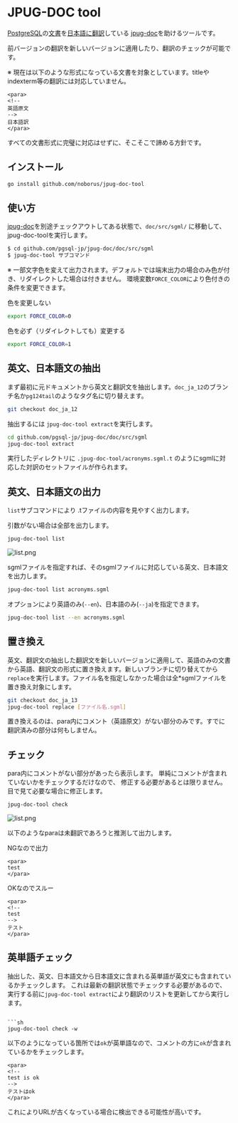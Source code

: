 # JPUG-DOC tool

[PostgreSQL](http://www.postgresql.org/)の[文書](http://www.postgresql.org/docs/manuals/)を[日本語に翻訳](http://www.postgresql.jp/document/)している
[jpug-doc](https://github.com/pgsql-jp/jpug-doc)を助けるツールです。

前バージョンの翻訳を新しいバージョンに適用したり、翻訳のチェックが可能です。

※ 現在は以下のような形式になっている文書を対象としています。titleやindexterm等の翻訳には対応していません。

```
<para>
<!--
英語原文
-->
日本語訳
</para>
```

すべての文書形式に完璧に対応はせずに、そこそこで諦める方針です。

## インストール

```sh
go install github.com/noborus/jpug-doc-tool
```

## 使い方

[jpug-doc](https://github.com/pgsql-jp/jpug-doc/)を別途チェックアウトしてある状態で、`doc/src/sgml/` に移動して、jpug-doc-toolを実行します。

```sh
$ cd github.com/pgsql-jp/jpug-doc/doc/src/sgml
$ jpug-doc-tool サブコマンド
```

※ 一部文字色を変えて出力されます。デフォルトでは端末出力の場合のみ色が付き、リダイレクトした場合は付きません。
環境変数`FORCE_COLOR`により色付きの条件を変更できます。

色を変更しない
```sh
export FORCE_COLOR=0
```

色を必ず（リダイレクトしても）変更する
```sh
export FORCE_COLOR=1
```

## 英文、日本語文の抽出

まず最初に元ドキュメントから英文と翻訳文を抽出します。`doc_ja_12`のブランチ名か`pg124tail`のようなタグ名に切り替えます。

```sh
git checkout doc_ja_12
```

抽出するには `jpug-doc-tool extract`を実行します。

```sh
cd github.com/pgsql-jp/jpug-doc/doc/src/sgml
jpug-doc-tool extract
```

実行したディレクトリに `.jpug-doc-tool/acronyms.sgml.t` のようにsgmlに対応した対訳のセットファイルが作られます。

## 英文、日本語文の出力

`list`サブコマンドにより .tファイルの内容を見やすく出力します。

引数がない場合は全部を出力します。

```sh
jpug-doc-tool list
```
![list.png](https://raw.githubusercontent.com/noborus/jpug-doc-tool/main/doc/list.png)

sgmlファイルを指定すれば、そのsgmlファイルに対応している英文、日本語文を出力します。

```sh
jpug-doc-tool list acronyms.sgml
```

オプションにより英語のみ(`--en`)、日本語のみ(`--ja`)を指定できます。

```sh
jpug-doc-tool list --en acronyms.sgml
```

## 置き換え

英文、翻訳文の抽出した翻訳文を新しいバージョンに適用して、英語のみの文書から英語、翻訳文の形式に置き換えます。新しいブランチに切り替えてから `replace`を実行します。ファイル名を指定しなかった場合は全*sgmlファイルを置き換え対象にします。

```sh
git checkout doc_ja_13
jpug-doc-tool replace [ファイル名.sgml]
```

置き換えるのは、para内にコメント（英語原文）がない部分のみです。すでに翻訳済みの部分は何もしません。

## チェック

para内にコメントがない部分があったら表示します。 単純にコメントが含まれていないかをチェックするだけなので、
修正する必要があるとは限りません。目で見て必要な場合に修正します。

```sh
jpug-doc-tool check
```

![list.png](https://raw.githubusercontent.com/noborus/jpug-doc-tool/main/doc/check.png)

以下のようなparaは未翻訳であろうと推測して出力します。

NGなので出力
```
<para>
test
</para>
```

OKなのでスルー
```
<para>
<!--
test
-->
テスト
</para>
```

## 英単語チェック

抽出した、英文、日本語文から日本語文に含まれる英単語が英文にも含まれているかチェックします。
これは最新の翻訳状態でチェックする必要があるので、実行する前に`jpug-doc-tool extract`により翻訳のリストを更新してから実行します。
```

```sh
jpug-doc-tool check -w
```

以下のようになっている箇所では`ok`が英単語なので、コメントの方に`ok`が含まれているかをチェックします。

```
<para>
<!--
test is ok
-->
テストはok
</para>
```

これによりURLが古くなっている場合に検出できる可能性が高いです。


